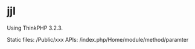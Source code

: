 # jjl

Using ThinkPHP 3.2.3.

Static files: /Public/xxx
APIs: /index.php/Home/module/method/paramter
